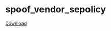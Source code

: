 # spoof_vendor_sepolicy


[Download](https://raw.githubusercontent.com/backslashxx/spoof_vendor_sepolicy/refs/heads/master/spoof.zip)
